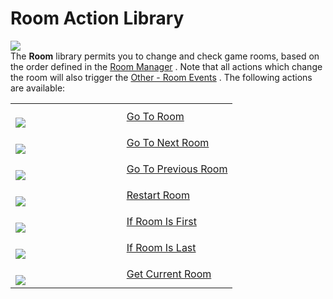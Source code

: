 # Room Action Library

  
![](https://gms.magecorn.com/Manual/assets/Images/Scripting_Reference/Drag_And_Drop/Reference/Rooms/Lib_Rooms.png)  
The **Room** library permits you to change and check game rooms, based
on the order defined in the [Room
Manager](../../../Settings/The_Room_Manager) . Note that all actions
which change the room will also trigger the [Other - Room
Events](../../../The_Asset_Editors/Object_Properties/Other_Events) .
The following actions are available:

<table>
<colgroup>
<col style="width: 50%" />
<col style="width: 50%" />
</colgroup>
<tbody>
<tr class="odd">
<td><br />
<img
src="https://gms.magecorn.com/Manual/assets/Images/Scripting_Reference/Drag_And_Drop/Reference/Rooms/i_Rooms_Go_To_Room.png" /><br />
</td>
<td><a href="Go_To_Room">Go To Room</a></td>
</tr>
<tr class="even">
<td><br />
<img
src="https://gms.magecorn.com/Manual/assets/Images/Scripting_Reference/Drag_And_Drop/Reference/Rooms/i_Rooms_Go_To_Next_Room.png" /><br />
</td>
<td><a href="Go_To_Next_Room">Go To Next Room</a></td>
</tr>
<tr class="odd">
<td><br />
<img
src="https://gms.magecorn.com/Manual/assets/Images/Scripting_Reference/Drag_And_Drop/Reference/Rooms/i_Rooms_Go_To_Previous_Room.png" /><br />
</td>
<td><a href="Go_To_Previous_Room">Go To Previous Room</a></td>
</tr>
<tr class="even">
<td><br />
<img
src="https://gms.magecorn.com/Manual/assets/Images/Scripting_Reference/Drag_And_Drop/Reference/Rooms/i_Rooms_Restart_Room.png" /><br />
</td>
<td><a href="Restart_Room">Restart Room</a></td>
</tr>
<tr class="odd">
<td><br />
<img
src="https://gms.magecorn.com/Manual/assets/Images/Scripting_Reference/Drag_And_Drop/Reference/Rooms/i_Rooms_If_Room_Is_First.png" /><br />
</td>
<td><a href="If_Room_Is_First">If Room Is First</a></td>
</tr>
<tr class="even">
<td><br />
<img
src="https://gms.magecorn.com/Manual/assets/Images/Scripting_Reference/Drag_And_Drop/Reference/Rooms/i_Rooms_If_Room_Is_Last.png" /><br />
</td>
<td><a href="If_Room_Is_Last">If Room Is Last</a></td>
</tr>
<tr class="odd">
<td><br />
<img
src="https://gms.magecorn.com/Manual/assets/Images/Scripting_Reference/Drag_And_Drop/Reference/Rooms/i_Rooms_Get_Current_Room.png" /><br />
</td>
<td><a href="Get_Current_Room">Get Current Room</a></td>
</tr>
</tbody>
</table>

